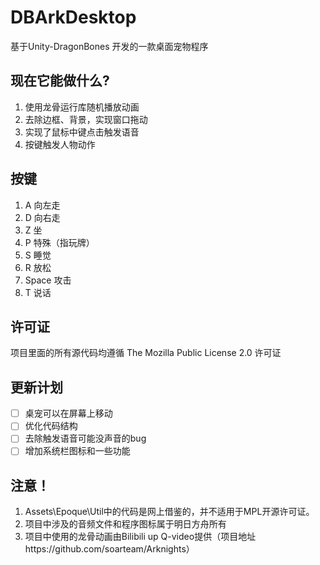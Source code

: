 # DBArkDesktop

基于Unity-DragonBones 开发的一款桌面宠物程序

## 现在它能做什么?

1. 使用龙骨运行库随机播放动画
2. 去除边框、背景，实现窗口拖动
3. 实现了鼠标中键点击触发语音
4. 按键触发人物动作

## 按键
1. A	向左走
2. D	向右走
3. Z	坐
4. P 	特殊（指玩牌）
5. S	睡觉
6. R	放松
7. Space 攻击
8. T 	说话

## 许可证

项目里面的所有源代码均遵循 The Mozilla Public License 2.0 许可证

## 更新计划

- [ ] 桌宠可以在屏幕上移动
- [ ] 优化代码结构
- [ ] 去除触发语音可能没声音的bug
- [ ] 增加系统栏图标和一些功能

## 注意！
1. Assets\Epoque\Util中的代码是网上借鉴的，并不适用于MPL开源许可证。
2. 项目中涉及的音频文件和程序图标属于明日方舟所有
3. 项目中使用的龙骨动画由Bilibili up Q-video提供（项目地址https://github.com/soarteam/Arknights）
